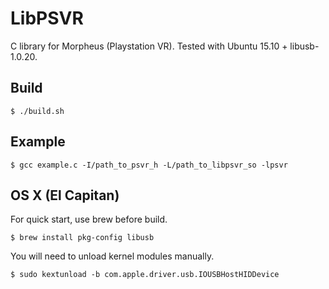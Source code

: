 # LibPSVR
C library for Morpheus (Playstation VR). Tested with Ubuntu 15.10 + libusb-1.0.20.

## Build
```
$ ./build.sh
```
## Example
```
$ gcc example.c -I/path_to_psvr_h -L/path_to_libpsvr_so -lpsvr
```
## OS X (El Capitan)
For quick start, use brew before build.  

```
$ brew install pkg-config libusb
```

You will need to unload kernel modules manually.  

```
$ sudo kextunload -b com.apple.driver.usb.IOUSBHostHIDDevice
```

